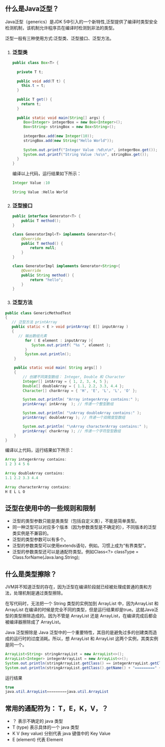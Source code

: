 ## 什么是Java泛型？

Java泛型（generics）是JDK 5中引入的一个新特性,泛型提供了编译时类型安全检测机制，该机制允许程序员在编译时检测到非法的类型。

泛型一般有三种使用方式:泛型类、泛型接口、泛型方法。

1. ### 泛型类

   ```java
   public class Box<T> {
    
     private T t;
    
     public void add(T t) {
       this.t = t;
     }
    
     public T get() {
       return t;
     }
    
     public static void main(String[] args) {
        Box<Integer> integerBox = new Box<Integer>();
        Box<String> stringBox = new Box<String>();
      
        integerBox.add(new Integer(10));
        stringBox.add(new String("Hello World"));
    
        System.out.printf("Integer Value :%d\n\n", integerBox.get());
        System.out.printf("String Value :%s\n", stringBox.get());
     }
   }
   ```

   编译以上代码，运行结果如下所示：

   ```java
   Integer Value :10
    
   String Value :Hello World
   ```

2. ### 泛型接口

   ```java
   public interface Generator<T> {
       public T method();
   }
   ```

   ```java
   class GeneratorImpl<T> implements Generator<T>{
       @Override
       public T method() {
           return null;
       }
   }
   ```

   ```java
   class GeneratorImpl implements Generator<String>{
       @Override
       public String method() {
           return "hello";
       }
   }
   ```

3. ### 泛型方法

```java
public class GenericMethodTest
{
   // 泛型方法 printArray                         
   public static < E > void printArray( E[] inputArray )
   {
      // 输出数组元素            
         for ( E element : inputArray ){        
            System.out.printf( "%s ", element );
         }
         System.out.println();
    }

    public static void main( String args[] )
    {
        // 创建不同类型数组： Integer, Double 和 Character
        Integer[] intArray = { 1, 2, 3, 4, 5 };
        Double[] doubleArray = { 1.1, 2.2, 3.3, 4.4 };
        Character[] charArray = { 'H', 'E', 'L', 'L', 'O' };

        System.out.println( "Array integerArray contains:" );
        printArray( intArray  ); // 传递一个整型数组

        System.out.println( "\nArray doubleArray contains:" );
        printArray( doubleArray ); // 传递一个双精度型数组

        System.out.println( "\nArray characterArray contains:" );
        printArray( charArray ); // 传递一个字符型型数组
    } 
}
```

编译以上代码，运行结果如下所示：

```java
Array integerArray contains:
1 2 3 4 5 6
 
Array doubleArray contains:
1.1 2.2 3.3 4.4
 
Array characterArray contains:
H E L L O
```

## 泛型在使用中的一些规则和限制

- 泛型的类型参数只能是类类型（包括自定义类），不能是简单类型。
- 同一种泛型可以对应多个版本（因为参数类型是不确定的），不同版本的泛型类实例是不兼容的。
- 泛型的类型参数可以有多个。
- 泛型的参数类型可以使用extends语句，例如<T extends superclass>。习惯上成为“有界类型”。
- 泛型的参数类型还可以是通配符类型。例如Class<?> classType = Class.forName(Java.lang.String);

## 什么是类型擦除？

JVM并不知道泛型的存在，因为泛型在编译阶段就已经被处理成普通的类和方法，处理机制是通过类型擦除。

在写代码时，无法把一个 String 类型的实例加到 ArrayList<Integer> 中，因为ArrayList<Integer> 和 ArrayList<String> 在编译的时候是完全不同的类型，但是运行结果却是true。这就Java泛型的类型擦除造成的。因为不管是 ArrayList<Integer> 还是 ArrayList<String>，在编译完成后都会被编译器擦除成了 ArrayList。

Java 泛型擦除是 Java 泛型中的一个重要特性，其目的是避免过多的创建类而造成的运行时的过度消耗。所以，想 ArrayList<Integer> 和 ArrayList<String> 这两个实例，其类实例是同一个。

```java
ArrayList<String> stringArrayList = new ArrayList<>();
ArrayList<Integer> integerArrayList = new ArrayList<>();
System.out.println(stringArrayList.getClass() == integerArrayList.getClass());
System.out.println(stringArrayList.getClass().getName() + "=========" + integerArrayList.getClass().getName());
```

运行结果

```java
true
java.util.ArrayList=========java.util.ArrayList
```

## **常用的通配符为： T，E，K，V，？**

- ？ 表示不确定的 java 类型
- T (type) 表示具体的一个 java 类型
- K V (key value) 分别代表 java 键值中的 Key Value
- E (element) 代表 Element